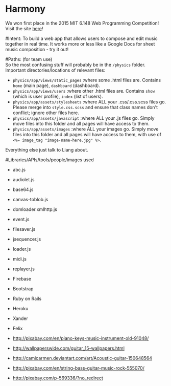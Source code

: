 # Harmony

We won first place in the 2015 MIT 6.148 Web Programming Competition! Visit the site [here](icanphysics.herokuapp.com)!

#Intent:
To build a web app that allows users to compose and edit music together in real time. It works more or less like a Google Docs for sheet music composition - try it out!

#Paths:
(for team use)  
So the most confusing stuff will probably be in the `/physics` folder. Important directories/locations of relevant files:

* `physics/app/views/static_pages`		:where some .html files are. Contains `home` (main page), `dashboard` (dashboard).
* `physics/app/views/users`			:where other .html files are. Contains `show` (which is user profile), `index` (list of users).
* `physics/app/assets/stylesheets`		:where ALL your .css/.css.scss files go. Please merge into `style.css.scss` and ensure that class names don't conflict; ignore other files here.
* `physics/app/assets/javascript`		:where ALL your .js files go. Simply move files into this folder and all pages will have access to them.
* `physics/app/assets/images`			:where ALL your images go. Simply move files into this folder and all pages will have access to them, with use of `<%= image_tag "image-name-here.jpg" %>`.

Everything else just talk to Liang about.



#Libraries/APIs/tools/people/images used
* abc.js
* audiolet.js
* base64.js
* canvas-toblob.js
* domloader.xmlhttp.js
* event.js
* filesaver.js
* jsequencer.js
* loader.js
* midi.js
* replayer.js

* Firebase
* Bootstrap
* Ruby on Rails
* Heroku

* Xander
* Felix

* http://pixabay.com/en/piano-keys-music-instrument-old-91048/
* http://wallpaperswide.com/guitar_15-wallpapers.html
* http://camicarmen.deviantart.com/art/Acoustic-guitar-150648564
* http://pixabay.com/en/string-bass-guitar-music-rock-555070/
* http://pixabay.com/p-569336/?no_redirect

